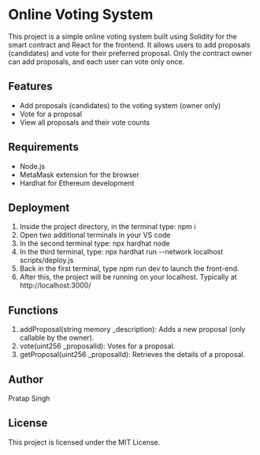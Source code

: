 # Online Voting System

This project is a simple online voting system built using Solidity for the smart contract and React for the frontend. It allows users to add proposals (candidates) and vote for their preferred proposal. Only the contract owner can add proposals, and each user can vote only once.

## Features
- Add proposals (candidates) to the voting system (owner only)
- Vote for a proposal
- View all proposals and their vote counts

## Requirements
- Node.js
- MetaMask extension for the browser
- Hardhat for Ethereum development

## Deployment
1. Inside the project directory, in the terminal type: npm i
2. Open two additional terminals in your VS code
3. In the second terminal type: npx hardhat node
4. In the third terminal, type: npx hardhat run --network localhost scripts/deploy.js
5. Back in the first terminal, type npm run dev to launch the front-end.
6. After this, the project will be running on your localhost. Typically at http://localhost:3000/

## Functions
1. addProposal(string memory _description): Adds a new proposal (only callable by the owner).
2. vote(uint256 _proposalId): Votes for a proposal.
3. getProposal(uint256 _proposalId): Retrieves the details of a proposal.

## Author
Pratap Singh

## License
This project is licensed under the MIT License.
